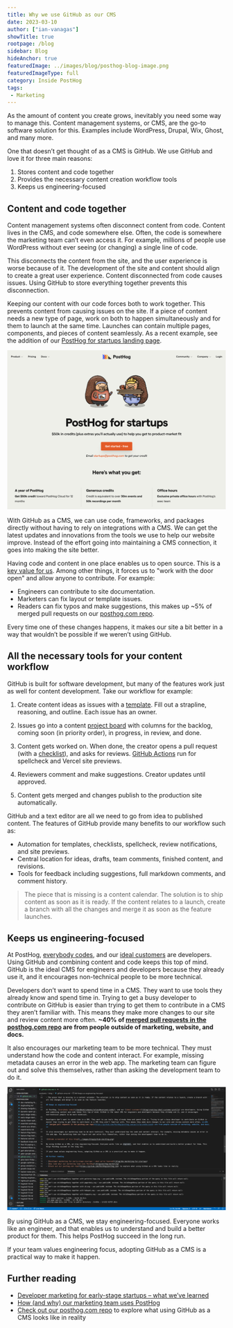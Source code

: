 ```yaml
---
title: Why we use GitHub as our CMS
date: 2023-03-10
author: ["ian-vanagas"]
showTitle: true
rootpage: /blog
sidebar: Blog
hideAnchor: true
featuredImage: ../images/blog/posthog-blog-image.png
featuredImageType: full
category: Inside PostHog
tags:
 - Marketing
---
```


As the amount of content you create grows, inevitably you need some way to manage this. Content management systems, or CMS, are the go-to software solution for this. Examples include WordPress, Drupal, Wix, Ghost, and many more. 

One that doesn’t get thought of as a CMS is GitHub. We use GitHub and love it for three main reasons:

1. Stores content and code together
2. Provides the necessary content creation workflow tools
3. Keeps us engineering-focused

## Content and code together

Content management systems often disconnect content from code. Content lives in the CMS, and code somewhere else. Often, the code is somewhere the marketing team can’t even access it. For example, millions of people use WordPress without ever seeing (or changing) a single line of code.

This disconnects the content from the site, and the user experience is worse because of it. The development of the site and content should align to create a great user experience. Content disconnected from code causes issues. Using GitHub to store everything together prevents this disconnection.

Keeping our content with our code forces both to work together. This prevents content from causing issues on the site. If a piece of content needs a new type of page, work on both to happen simultaneously and for them to launch at the same time. Launches can contain multiple pages, components, and pieces of content seamlessly. As a recent example, see the addition of our [PostHog for startups landing page](https://github.com/PostHog/posthog.com/pull/5451).

![Startup landing page](../images/blog/github-cms/startups.png)

With GitHub as a CMS, we can use code, frameworks, and packages directly without having to rely on integrations with a CMS. We can get the latest updates and innovations from the tools we use to help our website improve. Instead of the effort going into maintaining a CMS connection, it goes into making the site better.

Having code and content in one place enables us to open source. This is a [key value for us](/handbook/company/values#we-are-open-source). Among other things, it forces us to "work with the door open" and allow anyone to contribute. For example:

- Engineers can contribute to site documentation.
- Marketers can fix layout or template issues.
- Readers can fix typos and make suggestions, this makes up ~5% of merged pull requests on our [posthog.com repo](https://github.com/PostHog/posthog.com).

Every time one of these changes happens, it makes our site a bit better in a way that wouldn’t be possible if we weren’t using GitHub. 

## All the necessary tools for your content workflow

GitHub is built for software development, but many of the features work just as well for content development. Take our workflow for example:

1. Create content ideas as issues with a [template](https://github.com/PostHog/posthog.com/issues/new?assignees=andyvan-ph&labels=content&template=blog-post-idea-template.md&title=%7BContent+type%7D+-+%7Btitle%7D). Fill out a strapline, reasoning, and outline. Each issue has an owner.

2. Issues go into a content [project board](https://docs.github.com/en/issues/tracking-your-work-with-issues/planning-and-tracking-work-for-your-team-or-project#adding-issues-to-a-project-board) with columns for the backlog, coming soon (in priority order), in progress, in review, and done.

3. Content gets worked on. When done, the creator opens a pull request (with a [checklist](https://github.com/PostHog/posthog.com/blob/master/.github/pull_request_template.md)), and asks for reviews. [GitHub Actions](/blog/automating-a-software-company-with-github-actions) run for spellcheck and Vercel site previews.

4. Reviewers comment and make suggestions. Creator updates until approved.

5. Content gets merged and changes publish to the production site automatically.

GitHub and a text editor are all we need to go from idea to published content. The features of GitHub provide many benefits to our workflow such as:

- Automation for templates, checklists, spellcheck, review notifications, and site previews.
- Central location for ideas, drafts, team comments, finished content, and revisions.
- Tools for feedback including suggestions, full markdown comments, and comment history.

> The piece that is missing is a content calendar. The solution is to ship content as soon as it is ready. If the content relates to a launch, create a branch with all the changes and merge it as soon as the feature launches.

## Keeps us engineering-focused

At PostHog, [everybody codes](/handbook/company/values#everyone-codes), and our [ideal customers](/blog/creating-ideal-customer-profile) are developers. Using GitHub and combining content and code keeps this top of mind. GitHub is the ideal CMS for engineers and developers because they already use it, and it encourages non-technical people to be more technical.

Developers don’t want to spend time in a CMS. They want to use tools they already know and spend time in. Trying to get a busy developer to contribute on GitHub is easier than trying to get them to contribute in a CMS they aren’t familiar with. This means they make more changes to our site and review content more often. **~40% of [merged pull requests in the posthog.com repo](https://github.com/PostHog/posthog.com/pulls?q=is%3Aclosed) are from people outside of marketing, website, and docs.**

It also encourages our marketing team to be more technical. They must understand how the code and content interact. For example, missing metadata causes an error in the web app. The marketing team can figure out and solve this themselves, rather than asking the development team to do it.

![VSCode screenshot of this blog](../images/blog/github-cms/blog.png)

By using GitHub as a CMS, we stay engineering-focused. Everyone works like an engineer, and that enables us to understand and build a better product for them. This helps PostHog succeed in the long run. 

If your team values engineering focus, adopting GitHub as a CMS is a practical way to make it happen.

## Further reading

- [Developer marketing for early-stage startups – what we’ve learned](/blog/dev-marketing-for-startups)
- [How (and why) our marketing team uses PostHog](/blog/posthog-marketing)
- [Check out our posthog.com repo](https://github.com/PostHog/posthog.com) to explore what using GitHub as a CMS looks like in reality
